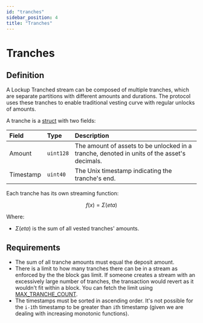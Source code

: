 ```yaml
---
id: "tranches"
sidebar_position: 4
title: "Tranches"
---
```


# Tranches

## Definition

A Lockup Tranched stream can be composed of multiple tranches, which are separate partitions with different amounts and
durations. The protocol uses these tranches to enable traditional vesting curve with regular unlocks of amounts.

A tranche is a [struct](/contracts/v2/reference/core/types/library.LockupTranched#tranche) with two fields:

| Field     | Type      | Description                                                                                 |
| :-------- | :-------- | :------------------------------------------------------------------------------------------ |
| Amount    | `uint128` | The amount of assets to be unlocked in a tranche, denoted in units of the asset's decimals. |
| Timestamp | `uint40`  | The Unix timestamp indicating the tranche's end.                                            |

Each tranche has its own streaming function:

$$
f(x) = \Sigma(eta)
$$

Where:

- $\Sigma(eta)$ is the sum of all vested tranches' amounts.

## Requirements

- The sum of all tranche amounts must equal the deposit amount.
- There is a limit to how many tranches there can be in a stream as enforced by the the block gas limit. If someone
  creates a stream with an excessively large number of tranches, the transaction would revert as it wouldn't fit within
  a block. You can fetch the limit using
  [MAX_TRANCHE_COUNT](/contracts/v2/reference/core/contract.SablierV2LockupTranched#max_tranche_count).
- The timestamps must be sorted in ascending order. It's not possible for the `i-1`th timestamp to be greater than `i`th
  timestamp (given we are dealing with increasing monotonic functions).
